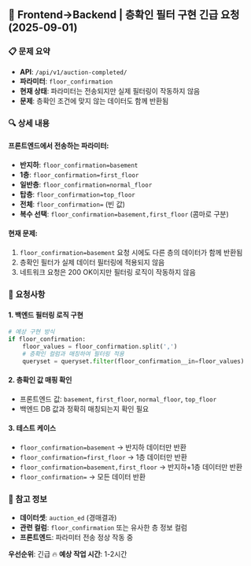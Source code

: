 ## 🚨 Frontend→Backend | 층확인 필터 구현 긴급 요청 (2025-09-01)

### 📋 **문제 요약**

- **API**: `/api/v1/auction-completed/`
- **파라미터**: `floor_confirmation`
- **현재 상태**: 파라미터는 전송되지만 실제 필터링이 작동하지 않음
- **문제**: 층확인 조건에 맞지 않는 데이터도 함께 반환됨

### 🔍 **상세 내용**

#### **프론트엔드에서 전송하는 파라미터:**

- **반지하**: `floor_confirmation=basement`
- **1층**: `floor_confirmation=first_floor`
- **일반층**: `floor_confirmation=normal_floor`
- **탑층**: `floor_confirmation=top_floor`
- **전체**: `floor_confirmation=` (빈 값)
- **복수 선택**: `floor_confirmation=basement,first_floor` (콤마로 구분)

#### **현재 문제:**

1. `floor_confirmation=basement` 요청 시에도 다른 층의 데이터가 함께 반환됨
2. 층확인 필터가 실제 데이터 필터링에 적용되지 않음
3. 네트워크 요청은 200 OK이지만 필터링 로직이 작동하지 않음

### 🎯 **요청사항**

#### **1. 백엔드 필터링 로직 구현**

```python
# 예상 구현 방식
if floor_confirmation:
    floor_values = floor_confirmation.split(',')
    # 층확인 컬럼과 매칭하여 필터링 적용
    queryset = queryset.filter(floor_confirmation__in=floor_values)
```

#### **2. 층확인 값 매핑 확인**

- 프론트엔드 값: `basement`, `first_floor`, `normal_floor`, `top_floor`
- 백엔드 DB 값과 정확히 매칭되는지 확인 필요

#### **3. 테스트 케이스**

- `floor_confirmation=basement` → 반지하 데이터만 반환
- `floor_confirmation=first_floor` → 1층 데이터만 반환
- `floor_confirmation=basement,first_floor` → 반지하+1층 데이터만 반환
- `floor_confirmation=` → 모든 데이터 반환

### 📝 **참고 정보**

- **데이터셋**: `auction_ed` (경매결과)
- **관련 컬럼**: `floor_confirmation` 또는 유사한 층 정보 컬럼
- **프론트엔드**: 파라미터 전송 정상 작동 중

**우선순위**: 긴급 🔥
**예상 작업 시간**: 1-2시간
